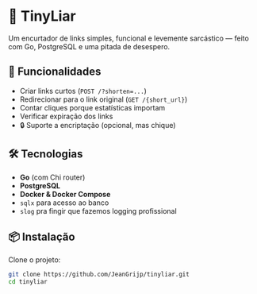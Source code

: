 # 🔗 TinyLiar

Um encurtador de links simples, funcional e levemente sarcástico — feito com Go, PostgreSQL e uma pitada de desespero.

## 🚀 Funcionalidades

- Criar links curtos (`POST /?shorten=...`)
- Redirecionar para o link original (`GET /{short_url}`)
- Contar cliques porque estatísticas importam
- Verificar expiração dos links
- 🔒 Suporte a encriptação (opcional, mas chique)

## 🛠️ Tecnologias

- **Go** (com Chi router)
- **PostgreSQL**
- **Docker & Docker Compose**
- `sqlx` para acesso ao banco
- `slog` pra fingir que fazemos logging profissional

## 📦 Instalação

Clone o projeto:

```bash
git clone https://github.com/JeanGrijp/tinyliar.git
cd tinyliar
```
